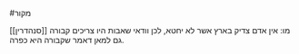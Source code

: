 #מקור 

[[סנהדרין]] מו:
אין אדם צדיק בארץ אשר לא יחטא, לכן וודאי שאבות היו צריכים קבורה גם למאן דאמר שקבורה היא כפרה.


